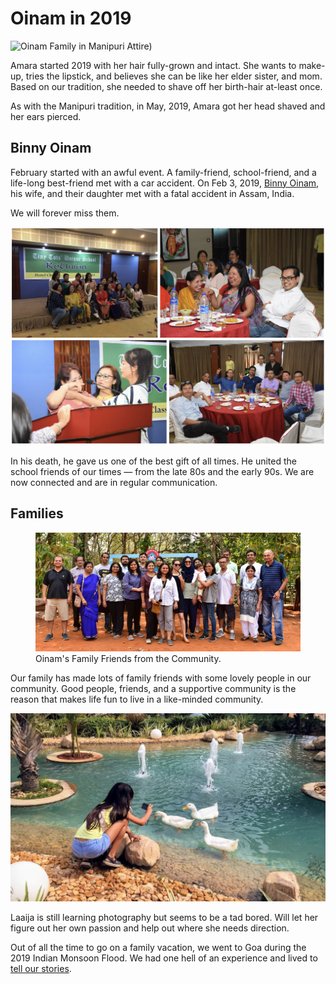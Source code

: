 # Oinam in 2019

![Oinam Family in Manipuri Attire)](https://cdn.oinam.com/img/oinam/oinam-2019-manipuri-traditional-attire.jpg)

Amara started 2019 with her hair fully-grown and intact. She wants to make-up, tries the lipstick, and believes she can be like her elder sister, and mom. Based on our tradition, she needed to shave off her birth-hair at-least once.

As with the Manipuri tradition, in May, 2019, Amara got her head shaved and her ears pierced.

## Binny Oinam

February started with an awful event. A family-friend, school-friend, and a life-long best-friend met with a car accident. On Feb 3, 2019, [Binny Oinam](https://binny.oinam.com/), his wife, and their daughter met with a fatal accident in Assam, India.

We will forever miss them.

<img class="large" src="/static/img/2019/ttus-reunion-2019.jpg" alt="TTUS Reunion, 2019" loading="lazy">

In his death, he gave us one of the best gift of all times. He united the school friends of our times — from the late 80s and the early 90s. We are now connected and are in regular communication.

## Families

<figure>
  <img src="/static/img/2019/oinam-2019-family-friends-greenage.jpg" alt="Oinam's Family Friends from the Community">
  <figcaption>
    Oinam's Family Friends from the Community.
  </figcaption>
</figure>

Our family has made lots of family friends with some lovely people in our community. Good people, friends, and a supportive community is the reason that makes life fun to live in a like-minded community.

![Laaija learning Photography)](/static/img/2019/oinam-2019-laaija-photography.jpg)

Laaija is still learning photography but seems to be a tad bored. Will let her figure out her own passion and help out where she needs direction.

Out of all the time to go on a family vacation, we went to Goa during the 2019 Indian Monsoon Flood. We had one hell of an experience and lived to [tell our stories](/2019/goa-in-the-monsoon/).
